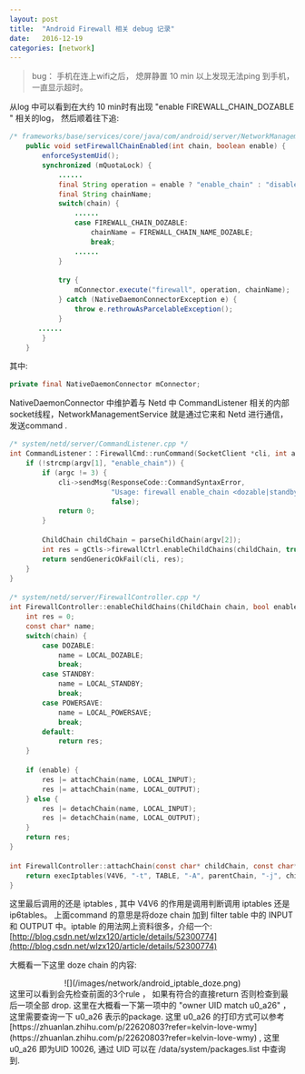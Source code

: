 ```yaml
---
layout: post
title:  "Android Firewall 相关 debug 记录"
date:   2016-12-19
categories: [network]
---
```

> bug： 手机在连上wifi之后， 熄屏静置 10 min 以上发现无法ping 到手机，一直显示超时。

从log 中可以看到在大约 10 min时有出现 "enable FIREWALL_CHAIN_DOZABLE " 相关的log， 然后顺着往下追:    
 
```java
/* frameworks/base/services/core/java/com/android/server/NetworkManagementService.java */
    public void setFirewallChainEnabled(int chain, boolean enable) {
        enforceSystemUid();
        synchronized (mQuotaLock) {
            ......
            final String operation = enable ? "enable_chain" : "disable_chain";
            final String chainName;
            switch(chain) {
                ......
                case FIREWALL_CHAIN_DOZABLE:
                    chainName = FIREWALL_CHAIN_NAME_DOZABLE;
                    break;
                ......
            }

            try {
                mConnector.execute("firewall", operation, chainName);
            } catch (NativeDaemonConnectorException e) {
                throw e.rethrowAsParcelableException();
            }
	   ......
        }
    }
```

其中:   

```java
private final NativeDaemonConnector mConnector;
```
NativeDaemonConnector 中维护着与 Netd 中 CommandListener 相关的内部socket线程，NetworkManagementService 就是通过它来和 Netd 进行通信，发送command .

```c
/* system/netd/server/CommandListener.cpp */
int CommandListener：：FirewallCmd::runCommand(SocketClient *cli, int argc, char **argv){
    if (!strcmp(argv[1], "enable_chain")) {
        if (argc != 3) {
            cli->sendMsg(ResponseCode::CommandSyntaxError,
                         "Usage: firewall enable_chain <dozable|standby>",
                         false);
            return 0;
        }

        ChildChain childChain = parseChildChain(argv[2]);
        int res = gCtls->firewallCtrl.enableChildChains(childChain, true);
        return sendGenericOkFail(cli, res);
    }
}

/* system/netd/server/FirewallController.cpp */
int FirewallController::enableChildChains(ChildChain chain, bool enable) {
    int res = 0;
    const char* name;
    switch(chain) {
        case DOZABLE:
            name = LOCAL_DOZABLE;
            break;
        case STANDBY:
            name = LOCAL_STANDBY;
            break;
        case POWERSAVE:
            name = LOCAL_POWERSAVE;
            break;
        default:
            return res;
    }

    if (enable) {
        res |= attachChain(name, LOCAL_INPUT);
        res |= attachChain(name, LOCAL_OUTPUT);
    } else {
        res |= detachChain(name, LOCAL_INPUT);
        res |= detachChain(name, LOCAL_OUTPUT);
    }
    return res;
}

int FirewallController::attachChain(const char* childChain, const char* parentChain) {
    return execIptables(V4V6, "-t", TABLE, "-A", parentChain, "-j", childChain, NULL);
}
```
这里最后调用的还是 iptables , 其中 V4V6 的作用是调用判断调用 iptables 还是 ip6tables。 上面command 的意思是将doze chain 加到 filter table 中的 INPUT 和 OUTPUT 中。iptable 的用法网上资料很多，介绍一个: [http://blog.csdn.net/wlzx120/article/details/52300774](http://blog.csdn.net/wlzx120/article/details/52300774)   


大概看一下这里 doze chain 的内容:     

<center>![](/images/network/android_iptable_doze.png)</center> 
这里可以看到会先检查前面的3个rule ， 如果有符合的直接return 否则检查到最后一项全部 drop.  这里在大概看一下第一项中的 "owner UID match u0_a26" ，这里需要查询一下 u0_a26 表示的package.    
这里 u0_a26 的打印方式可以参考 [https://zhuanlan.zhihu.com/p/22620803?refer=kelvin-love-wmy](https://zhuanlan.zhihu.com/p/22620803?refer=kelvin-love-wmy) , 这里 u0_a26 即为UID 10026, 通过 UID 可以在 /data/system/packages.list 中查询到. 



